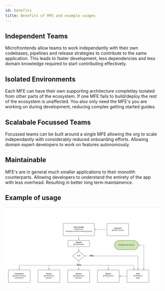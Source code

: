 ```yaml
---
id: benefits
title: Benefits of MFE and example usages
---
```


## Independent Teams
Microfrontends allow teams to work independantly with their own codebases, pipelines and release strategies to contribute to the same application. This leads to faster development, less dependencies and less domain knowledge required to start contributing effectively.

## Isolated Environments
Each MFE can have their own supporting architecture completley isolated from other parts of the ecosystem. If one MFE fails to build/deploy the rest of the ecosystem is unaffected. You also only need the MFE's you are working on during development, reducing complex getting started guides.

## Scalabale Focussed Teams
Focussed teams can be built around a single MFE allowing the org to scale independantly with considerably reduced onboarding efforts. Allowing domain expert developers to work on features autonomously.

## Maintainable
MFE's are in general much smaller applications to their monolith counterparts. Allowing developers to understand the entirety of the app with less overhead. Resulting in better long term maintainence.

## Example of usage
![MFE](./docs-images/mfe5.png)
